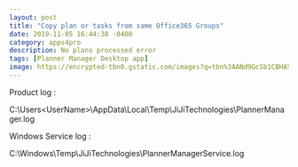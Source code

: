 ```yaml
---
layout: post
title: "Copy plan or tasks from same Office365 Groups"
date: 2019-11-05 16:44:38 -0400
category: apps4pro
description: No plans processed error
tags: [Planner Manager Desktop app]
image: https://encrypted-tbn0.gstatic.com/images?q=tbn%3AANd9GcSb1CBHA5vI5nG3r_IGeSVypuvt4EtWnc25U-GC228NCStLK-0l
---
```

Product log : 

C:\Users\<UserName>\AppData\Local\Temp\JiJiTechnologies\PlannerManager.log 


Windows Service log : 

C:\Windows\Temp\JiJiTechnologies\PlannerManagerService.log 
 
